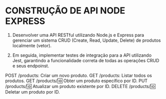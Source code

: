 # CONSTRUÇÃO DE API NODE EXPRESS

1. Desenvolver uma API RESTful utilizando Node.js e Express para gerenciar um sistema CRUD (Create, Read, Update, Delete) de produtos localmente (vetor). 

2. Em seguida, implementar testes de integração para a API utilizando Jest, garantindo a funcionalidade correta de todas as operações CRUD e seus endpoinst.

POST /products: Criar um novo produto.
GET /products: Listar todos os produtos.
GET /products/:id: Obter um produto específico por ID.
PUT /products/:id: Atualizar um produto existente por ID.
DELETE /products/:id: Deletar um produto por ID.